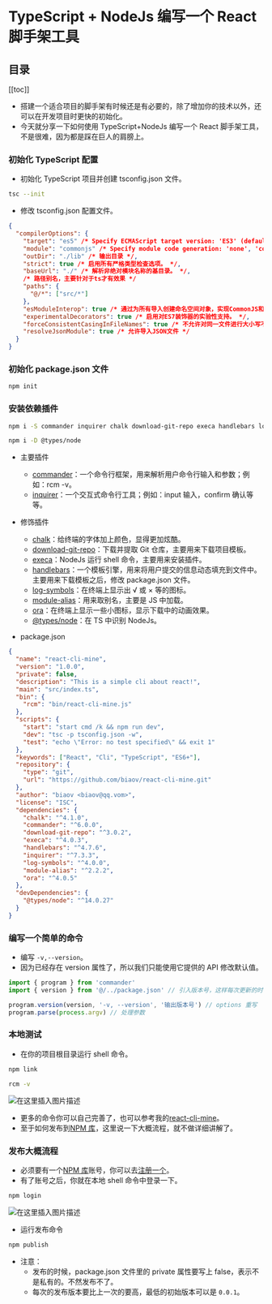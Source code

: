 # TypeScript + NodeJs 编写一个 React 脚手架工具

## 目录

[[toc]]

- 搭建一个适合项目的脚手架有时候还是有必要的，除了增加你的技术以外，还可以在开发项目时更快的初始化。
- 今天就分享一下如何使用 TypeScript+NodeJs 编写一个 React 脚手架工具，不是很难，因为都是踩在巨人的肩膀上。

### 初始化 TypeScript 配置

- 初始化 TypeScript 项目并创建 tsconfig.json 文件。

```sh
tsc --init
```

- 修改 tsconfig.json 配置文件。

```json
{
  "compilerOptions": {
    "target": "es5" /* Specify ECMAScript target version: 'ES3' (default), 'ES5', 'ES2015', 'ES2016', 'ES2017', 'ES2018', 'ES2019' or 'ESNEXT'. */,
    "module": "commonjs" /* Specify module code generation: 'none', 'commonjs', 'amd', 'system', 'umd', 'es2015', or 'ESNext'. */,
    "outDir": "./lib" /* 输出目录 */,
    "strict": true /* 启用所有严格类型检查选项。 */,
    "baseUrl": "./" /* 解析非绝对模块名称的基目录。 */,
    /* 路径别名，主要针对于ts才有效果 */
    "paths": {
      "@/*": ["src/*"]
    },
    "esModuleInterop": true /* 通过为所有导入创建命名空间对象，实现CommonJS和ES模块之间的互操作性。意味着“allowSyntheticDefaultImports”。 */,
    "experimentalDecorators": true /* 启用对ES7装饰器的实验性支持。 */,
    "forceConsistentCasingInFileNames": true /* 不允许对同一文件进行大小写不一致的引用。 */,
    "resolveJsonModule": true /* 允许导入JSON文件 */
  }
}
```

### 初始化 package.json 文件

```sh
npm init
```

### 安装依赖插件

```sh
npm i -S commander inquirer chalk download-git-repo execa handlebars log-symbols module-alias ora
```

```sh
npm i -D @types/node
```

- 主要插件
  - [commander](https://github.com/tj/commander.js)：一个命令行框架，用来解析用户命令行输入和参数；例如：rcm -v。
  - [inquirer](https://github.com/SBoudrias/Inquirer.js)：一个交互式命令行工具；例如：input 输入，confirm 确认等等。
- 修饰插件

  - [chalk](https://github.com/chalk/chalk)：给终端的字体加上颜色，显得更加炫酷。
  - [download-git-repo](https://gitlab.com/flippidippi/download-git-repo#readme)：下载并提取 Git 仓库，主要用来下载项目模板。
  - [execa](https://github.com/sindresorhus/execa)：NodeJs 运行 shell 命令，主要用来安装插件。
  - [handlebars](https://github.com/handlebars-lang/handlebars.js)：一个模板引擎，用来将用户提交的信息动态填充到文件中。主要用来下载模板之后，修改 package.json 文件。
  - [log-symbols](https://github.com/sindresorhus/log-symbols)：在终端上显示出 √ 或 × 等的图标。
  - [module-alias](https://github.com/ilearnio/module-alias)：用来取别名，主要是 JS 中加载。
  - [ora](https://github.com/sindresorhus/ora)：在终端上显示一些小图标，显示下载中的动画效果。
  - [@types/node](https://github.com/DefinitelyTyped/DefinitelyTyped#readme)：在 TS 中识别 NodeJs。

- package.json

```json
{
  "name": "react-cli-mine",
  "version": "1.0.0",
  "private": false,
  "description": "This is a simple cli about react!",
  "main": "src/index.ts",
  "bin": {
    "rcm": "bin/react-cli-mine.js"
  },
  "scripts": {
    "start": "start cmd /k && npm run dev",
    "dev": "tsc -p tsconfig.json -w",
    "test": "echo \"Error: no test specified\" && exit 1"
  },
  "keywords": ["React", "Cli", "TypeScript", "ES6+"],
  "repository": {
    "type": "git",
    "url": "https://github.com/biaov/react-cli-mine.git"
  },
  "author": "biaov <biaov@qq.vom>",
  "license": "ISC",
  "dependencies": {
    "chalk": "^4.1.0",
    "commander": "^6.0.0",
    "download-git-repo": "^3.0.2",
    "execa": "^4.0.3",
    "handlebars": "^4.7.6",
    "inquirer": "^7.3.3",
    "log-symbols": "^4.0.0",
    "module-alias": "^2.2.2",
    "ora": "^4.0.5"
  },
  "devDependencies": {
    "@types/node": "^14.0.27"
  }
}
```

### 编写一个简单的命令

- 编写 `-v,--version`。
- 因为已经存在 version 属性了，所以我们只能使用它提供的 API 修改默认值。

```ts
import { program } from 'commander'
import { version } from '@/../package.json' // 引入版本号，这样每次更新的时候只要修改package.json文件即可，降低维护成本

program.version(version, '-v, --version', '输出版本号') // options 重写
program.parse(process.argv) // 处理参数
```

### 本地测试

- 在你的项目根目录运行 shell 命令。

```sh
npm link
```

```sh
rcm -v
```

![在这里插入图片描述](https://i-blog.csdnimg.cn/blog_migrate/f5fa930bfb8e385daa53c65f860a1981.png#pic_center)

- 更多的命令你可以自己完善了，也可以参考我的[react-cli-mine](https://github.com/biaov/react-cli-mine)。
- 至于如何发布到[NPM 库](https://www.npmjs.com/)，这里说一下大概流程，就不做详细讲解了。

### 发布大概流程

- 必须要有一个[NPM 库](https://www.npmjs.com/)账号，你可以去[注册一个](https://www.npmjs.com/signup)。
- 有了账号之后，你就在本地 shell 命令中登录一下。

```sh
npm login
```

![在这里插入图片描述](https://i-blog.csdnimg.cn/blog_migrate/15e7cf481d793ef04fdba1662e7460c2.png#pic_center)

- 运行发布命令

```sh
npm publish
```

- 注意：
  - 发布的时候，package.json 文件里的 private 属性要写上 false，表示不是私有的。不然发布不了。
  - 每次的发布版本要比上一次的要高，最低的初始版本可以是 `0.0.1`。
